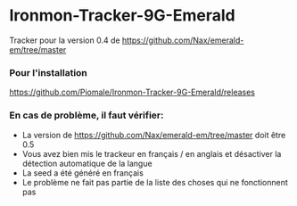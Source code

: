 # Ironmon-Tracker-9G-Emerald

Tracker pour la version 0.4 de https://github.com/Nax/emerald-em/tree/master

### Pour l'installation
  https://github.com/Piomale/Ironmon-Tracker-9G-Emerald/releases
  
### En cas de problème, il faut vérifier:
- La version de https://github.com/Nax/emerald-em/tree/master doit être 0.5
- Vous avez bien mis le trackeur en français / en anglais et désactiver la détection automatique de la langue
- La seed a été généré en français
- Le problème ne fait pas partie de la liste des choses qui ne fonctionnent pas
